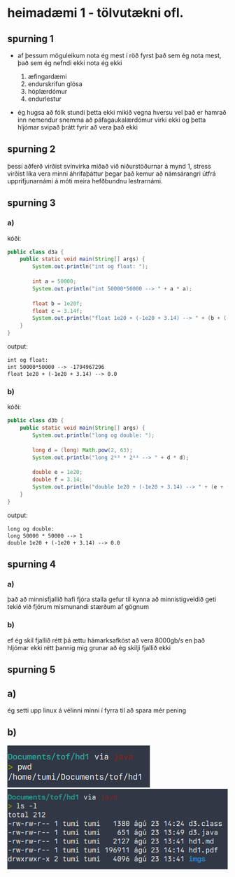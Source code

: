 # heimadæmi 1 - tölvutækni ofl.

## spurning 1
- af þessum möguleikum nota ég mest í röð fyrst það sem ég nota mest, það sem ég nefndi ekki nota ég ekki
    1. æfingardæmi
    2. endurskrifun glósa
    3. hóplærdómur
    4. endurlestur

- ég hugsa að fólk stundi þetta ekki mikið vegna hversu vel það er hamrað inn nemendur snemma að páfagaukalærdómur virki ekki og þetta hljómar svipað þrátt fyrir að vera það ekki


## spurning 2
þessi aðferð virðist svínvirka miðað við niðurstöðurnar á mynd 1, stress virðist líka vera minni áhrifaþáttur þegar það kemur að námsárangri útfrá upprifjunarnámi á móti meira hefðbundnu lestrarnámi.

## spurning 3
### a)
kóði:
```java 
public class d3a {
    public static void main(String[] args) {
        System.out.println("int og float: ");

        int a = 50000;
        System.out.println("int 50000*50000 --> " + a * a);

        float b = 1e20f;
        float c = 3.14f;
        System.out.println("float 1e20 + (-1e20 + 3.14) --> " + (b + (-b + c)));
    }
}
```
output:
```
int og float: 
int 50000*50000 --> -1794967296
float 1e20 + (-1e20 + 3.14) --> 0.0
```

<div class="pb"></div>

### b)
kóði:  
```java
public class d3b {
    public static void main(String[] args) {
        System.out.println("long og double: ");

        long d = (long) Math.pow(2, 63);
        System.out.println("long 2⁶³ * 2⁶³ --> " + d * d);

        double e = 1e20;
        double f = 3.14;
        System.out.println("double 1e20 + (-1e20 + 3.14) --> " + (e + (-e + f)));
    }
}
```
output:  
```
long og double: 
long 50000 * 50000 --> 1
double 1e20 + (-1e20 + 3.14) --> 0.0
```

## spurning 4
### a)
það að minnisfjallið hafi fjóra stalla gefur til kynna að minnistigveldið geti tekið við fjórum mismunandi stærðum af gögnum

### b)
ef ég skil fjallið rétt þá ættu hámarksafköst að vera 8000gb/s en það hljómar ekki rétt þannig mig grunar að ég skilji fjallið ekki

<div class="pb"></div>

## spurning 5
## a)
ég setti upp linux á vélinni minni í fyrra til að spara mér pening 

## b)
![mynd af pwd](imgs/pwd.png)  
![mynd af ls -l](imgs/ls.png)
